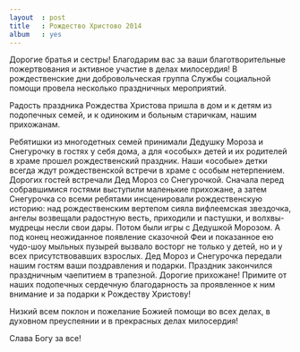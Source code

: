 ```yaml
---
layout  : post
title   : Рождество Христово 2014
album   : yes
---
```

Дорогие братья и сестры! Благодарим вас за ваши благотворительные пожертвования и активное участие в делах милосердия! В рождественские дни добровольческая группа Службы социальной помощи провела несколько праздничных мероприятий.

Радость праздника Рождества Христова пришла в дом и к детям из подопечных семей, и к одиноким и больным старичкам, нашим прихожанам.

Ребятишки из многодетных семей принимали Дедушку Мороза и Снегурочку в гостях у себя дома, а для «особых» детей и их родителей в храме прошел рождественский праздник. Наши «особые» детки всегда ждут рождественской встречи в храме с особым нетерпением.
Дорогих гостей встречали Дед Мороз со Снегурочкой. Сначала перед собравшимися гостями выступили маленькие прихожане, а затем Снегурочка со всеми ребятами инсценировали рождественскую историю: над рождественским вертепом сияла вифлеемская звездочка, ангелы возвещали радостную весть, приходили и пастушки, и волхвы-мудрецы несли свои дары. Потом были игры с Дедушкой Морозом. А под конец неожиданное появление сказочной Феи и показанное ею чудо-шоу мыльных пузырей вызвало восторг не только у детей, но и у всех присутствовавших взрослых.
Дед Мороз и Снегурочка передали нашим гостям ваши поздравления и подарки.
Праздник закончился праздничным чаепитием в трапезной.
Дорогие прихожане! Примите от наших подопечных сердечную благодарность за проявленное к ним внимание и за подарки к Рождеству Христову!

Низкий всем поклон и пожелание Божией помощи во всех делах, в духовном преуспеянии и в прекрасных делах милосердия!

Слава Богу за все!
